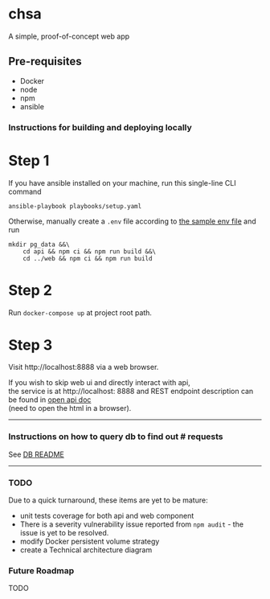 # chsa
A simple, proof-of-concept web app

## Pre-requisites
- Docker
- node
- npm
- ansible

### Instructions for building and deploying locally

# Step 1
If you have ansible installed on your machine, run this single-line CLI command
```
ansible-playbook playbooks/setup.yaml
```

Otherwise, manually create a `.env` file according to [the sample env file](./.env.sample) and run
```
mkdir pg_data &&\
    cd api && npm ci && npm run build &&\
    cd ../web && npm ci && npm run build
```

# Step 2 
Run `docker-compose up` at project root path.

# Step 3
Visit http://localhost:8888 via a web browser.

If you wish to skip web ui and directly interact with api,\
the service is at http://localhost: 8888 and REST endpoint description can be found in [open api doc](api/public/doc/api/index.html)\
(need to open the html in a browser).

---

### Instructions on how to query db to find out # requests

See [DB README](db/README.md)

---

### TODO 

Due to a quick turnaround, these items are yet to be mature:
- unit tests coverage for both api and web component
- There is a severity vulnerability issue reported from `npm audit` - the issue is yet to be resolved.
- modify Docker persistent volume strategy
- create a Technical architecture diagram

### Future Roadmap
TODO